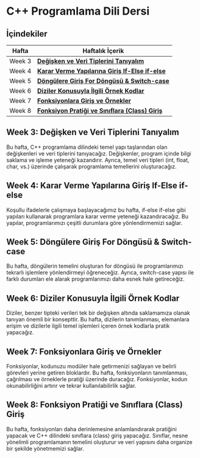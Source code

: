 # C++ Programlama Dili Dersi

## İçindekiler

| Hafta | Haftalık İçerik                             |
|-------|--------------------------------------------|
| Week 3 | [**Değişken ve Veri Tiplerini Tanıyalım**](#week-3-değişken-ve-veri-tiplerini-tanıyalım) |
| Week 4 | [**Karar Verme Yapılarına Giriş If-Else if-else**](#week-4-karar-verme-yapılarına-giriş-if-else-if-else) |
| Week 5 | [**Döngülere Giriş For Döngüsü & Switch-case**](#week-5-döngülere-giriş-for-döngüsü--switch-case) |
| Week 6 | [**Diziler Konusuyla İlgili Örnek Kodlar**](#week-6-diziler-konusuyla-ilgili-örnek-kodlar)         |
| Week 7 | [**Fonksiyonlara Giriş ve Örnekler**](#week-7-fonksiyonlara-giriş-ve-örnekler) |
| Week 8 | [**Fonksiyon Pratiği ve Sınıflara (Class) Giriş**](#week-8-fonksiyon-pratiği-ve-sınıflara-class-giriş) |

## Week 3: Değişken ve Veri Tiplerini Tanıyalım

Bu hafta, C++ programlama dilindeki temel yapı taşlarından olan değişkenleri ve veri tiplerini tanıyacağız. Değişkenler, program içinde bilgi saklama ve işleme yeteneği kazandırır. Ayrıca, temel veri tipleri (int, float, char, vs.) üzerinde çalışarak programlama temellerini oluşturacağız.

## Week 4: Karar Verme Yapılarına Giriş If-Else if-else

Koşullu ifadelerle çalışmaya başlayacağımız bu hafta, if-else if-else gibi yapıları kullanarak programlara karar verme yeteneği kazandıracağız. Bu yapılar, programlarımızı çeşitli durumlara göre yönlendirmemizi sağlar.

## Week 5: Döngülere Giriş For Döngüsü & Switch-case

Bu hafta, döngülerin temelini oluşturan for döngüsü ile programlarımızı tekrarlı işlemlere yönlendirmeyi öğreneceğiz. Ayrıca, switch-case yapısı ile farklı durumları ele alarak programlarımızı daha esnek hale getireceğiz.

## Week 6: Diziler Konusuyla İlgili Örnek Kodlar

Diziler, benzer tipteki verileri tek bir değişken altında saklamamıza olanak tanıyan önemli bir konsepttir. Bu hafta, dizilerin tanımlanması, elemanlara erişim ve dizilerle ilgili temel işlemleri içeren örnek kodlarla pratik yapacağız.

## Week 7: Fonksiyonlara Giriş ve Örnekler

Fonksiyonlar, kodunuzu modüler hale getirmenizi sağlayan ve belirli görevleri yerine getiren bloklardır. Bu hafta, fonksiyonların tanımlanması, çağrılması ve örneklerle pratiği üzerinde duracağız. Fonksiyonlar, kodun okunabilirliğini artırır ve tekrar kullanılabilirlik sağlar.

## Week 8: Fonksiyon Pratiği ve Sınıflara (Class) Giriş

Bu hafta, fonksiyonları daha derinlemesine anlamlandırarak pratiğini yapacak ve C++ dilindeki sınıflara (class) giriş yapacağız. Sınıflar, nesne yönelimli programlamanın temelini oluşturur ve veri yapısını daha organize bir şekilde yönetmemizi sağlar.
